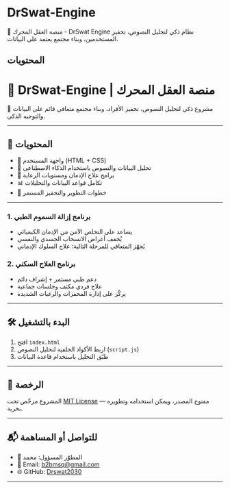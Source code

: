 
# DrSwat-Engine

🚀 منصة العقل المحرك - DrSwat Engine
نظام ذكي لتحليل النصوص، تحفيز المستخدمين، وبناء مجتمع يعتمد على البيانات.

## المحتويات
# 🧠 DrSwat-Engine | منصة العقل المحرك

🚀 مشروع ذكي لتحليل النصوص، تحفيز الأفراد، وبناء مجتمع متعافي قائم على البيانات والتوجيه الذكي.

---

## 📌 المحتويات

- 🎨 واجهة المستخدم (HTML + CSS)
- 🧪 تحليل البيانات والنصوص باستخدام الذكاء الاصطناعي
- 💊 برامج علاج الإدمان ومستويات الرعاية
- 📊 تكامل قواعد البيانات والتحليلات
- 🔧 خطوات التطوير والتحفيز المستمر

---

### 1. برنامج إزالة السموم الطبي
- يساعد على التخلص الآمن من الإدمان الكيميائي
- يُخفف أعراض الانسحاب الجسدي والنفسي
- يُجهّز المتعافي للمرحلة التالية: علاج السلوك الإدماني

### 2. برنامج العلاج السكني
- دعم طبي مستمر + إشراف دائم
- علاج فردي مكثف وجلسات جماعية
- يركّز على إدارة المحفزات والرغبات الشديدة

---

## 🛠️ البدء بالتشغيل

1. افتح `index.html`
2. اربط الأكواد الخلفية لتحليل النصوص (`script.js`)
3. طبّق التحليل باستخدام قاعدة البيانات


---

## 📄 الرخصة

المشروع مرخّص تحت [MIT License](https://opensource.org/licenses/MIT) — مفتوح المصدر، ويمكن استخدامه وتطويره بحرية.

---

## 📬 للتواصل أو المساهمة

- 💼 المطوّر المسؤول: محمد   
- 📧 Email: b2bmsq@gmail.com  
- 🌐 GitHub: [Drswat2030](https://github.com/Drswat2030)

---
